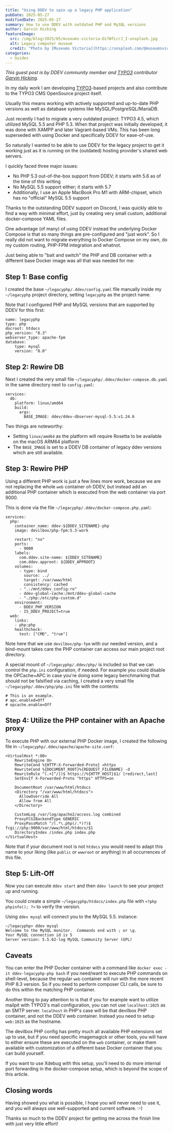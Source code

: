 ```yaml
---
title: "Using DDEV to spin up a legacy PHP application"
pubDate: 2025-05-27
modifiedDate: 2025-05-27
summary: How to use DDEV with outdated PHP and MySQL versions
author: Garvin Hicking
featureImage:
  src: /img/blog/2025/05/museums-victoria-Di7WfLcrJ_I-unsplash.jpg
  alt: Legacy computer museum
  credit: "Photo by [Museums Victoria](https://unsplash.com/@museumsvictoria?utm_content=creditCopyText&utm_medium=referral&utm_source=unsplash) on [Unsplash](https://unsplash.com/photos/gray-mechanical-machine-lot-beside-wall-Di7WfLcrJ_I?utm_content=creditCopyText&utm_medium=referral&utm_source=unsplash)"
categories:
  - Guides
---
```


_This guest post is by DDEV community member and [TYPO3](https://typo3.org) contributor [Garvin Hicking](/blog/author/garvin-hicking/)._

In my daily work I am developing [TYPO3](https://typo3.org)-based projects and also contribute to the TYPO3 CMS OpenSource project itself.

Usually this means working with actively supported and up-to-date PHP versions as well as database systems like MySQL/PostgreSQL/MariaDB.

Just recently I had to migrate a very outdated project: TYPO3 4.5, which utilized MySQL 5.5 and PHP 5.3. When that project was initially developed, it was done with XAMPP and later Vagrant-based VMs. This has been long superseded with using Docker and specifically DDEV for ease-of-use.

So naturally I wanted to be able to use DDEV for the legacy project to get it working just as it is running on the (outdated) hosting provider's shared web servers.

I quickly faced three major issues:

- No PHP 5.3 out-of-the-box support from DDEV; it starts with 5.6 as of the time of this writing
- No MySQL 5.5 support either; it starts with 5.7
- Additionally, I use an Apple MacBook Pro M1 with ARM-chipset, which has no "official" MySQL 5.5 support

Thanks to the outstanding DDEV support on Discord, I was quickly able to find a way with minimal effort, just by creating very small custom, additional docker-compose YAML files.

One advantage (of many) of using DDEV instead the underlying Docker Compose is that so many things are pre-configured and "just work". So I really did not want to migrate everything to Docker Compose on my own, do my custom routing, PHP-FPM integration and whatnot.

Just being able to "bait and switch" the PHP and DB container with a different base Docker image was all that was needed for me:

## Step 1: Base config

I created the base `~/legacyphp/.ddev/config.yaml` file manually inside my `~/legacyphp` project directory, setting `legacyphp` as the project name.

Note that I configured PHP and MySQL versions that are supported by DDEV for this first:

```
name: legacyphp
type: php
docroot: htdocs
php_version: "8.3"
webserver_type: apache-fpm
database:
    type: mysql
    version: "8.0"
```

## Step 2: Rewire DB

Next I created the very small file `~/legacyphp/.ddev/docker-compose.db.yaml` in the same directory next to `config.yaml`:

```
services:
  db:
    platform: linux/amd64
    build:
      args:
        BASE_IMAGE: ddev/ddev-dbserver-mysql-5.5:v1.24.6
```

Two things are noteworthy:

- Setting `linux/amd64` as the platform will require Rosetta to be available on the macOS ARM64 platform
- The `BASE_IMAGE` is set to a DDEV DB container of legacy ddev versions which are still available.

## Step 3: Rewire PHP

Using a different PHP work is just a few lines more work, because we are not replacing the whole `web` container oh DDEV, but instead add an additional PHP container which is executed from the web container via port 9000.

This is done via the file `~/legacyphp/.ddev/docker-compose.php.yaml`:

```
services:
  php:
    container_name: ddev-${DDEV_SITENAME}-php
    image: devilbox/php-fpm:5.3-work

    restart: "no"
    ports:
      - 9000
    labels:
      com.ddev.site-name: ${DDEV_SITENAME}
      com.ddev.approot: ${DDEV_APPROOT}
    volumes:
      - type: bind
        source: ../
        target: /var/www/html
        consistency: cached
      - ".:/mnt/ddev_config:ro"
      - ddev-global-cache:/mnt/ddev-global-cache
      - "./php:/etc/php-custom.d"
    environment:
      - DDEV_PHP_VERSION
      - IS_DDEV_PROJECT=true
  web:
    links:
    - php:php
    healthcheck:
      test: ["CMD", "true"]
```

Note here that we use `devilbox/php-fpm` with our needed version, and a bind-mount takes care the PHP container can access our main project root directory.

A special mount of `~/legacyphp/.ddev/php/` is included so that we can control the `php.ini` configuration, if needed. For example you could disable the OPCache+APC in case you're doing some legacy benchmarking that should not be falsified via caching, I created a very small file `~/legacyphp/.ddev/php/php.ini` file with the contents:

```
# This is an example.
# apc.enabled=Off
# opcache.enable=Off
```

## Step 4: Utilize the PHP container with an Apache proxy

To execute PHP with our external PHP Docker image, I created the following file in `~/legacyphp/.ddev/apache/apache-site.conf`:

```
<VirtualHost *:80>
    RewriteEngine On
    RewriteCond %{HTTP:X-Forwarded-Proto} =https
    RewriteCond %{DOCUMENT_ROOT}%{REQUEST_FILENAME} -d
    RewriteRule ^(.+[^/])$ https://%{HTTP_HOST}$1/ [redirect,last]
    SetEnvIf X-Forwarded-Proto "https" HTTPS=on

    DocumentRoot /var/www/html/htdocs
    <Directory "/var/www/html/htdocs">
      AllowOverride All
      Allow from All
    </Directory>

    CustomLog /var/log/apache2/access.log combined
    ProxyFCGIBackendType GENERIC
    ProxyPassMatch ^/(.*\.php(/.*)?)$ fcgi://php:9000/var/www/html/htdocs/$1
    DirectoryIndex /index.php index.php
</VirtualHost>
```

Note that if your document root is not `htdocs` you would need to adapt this name to your liking (like `public` or `wwwroot` or anything) in all occurrences of this file.

## Step 5: Lift-Off

Now you can execute `ddev start` and then `ddev launch` to see your project up and running.

You could create a simple `~/legacyphp/htdocs/index.php` file with `<?php phpinfo(); ?>` to verify the version.

Using `ddev mysql` will connect you to the MySQL 5.5. instance:

```
~/legacyphp> ddev mysql
Welcome to the MySQL monitor.  Commands end with ; or \g.
Your MySQL connection id is 5
Server version: 5.5.62-log MySQL Community Server (GPL)
```

## Caveats

You can enter the PHP Docker container with a command like `docker exec -it ddev-legacyphp-php bash` if you need/want to execute PHP commands on shell-level, because the regular `web` container will run with the more recent PHP 8.3 version.
So if you need to perform composer CLI calls, be sure to do this within the matching PHP container.

Another thing to pay attention to is that if you for example want to utilize mailpit with TYPO3's mail configuration, you can not use `localhost:1025` as an SMTP server. `localhost` in PHP's case will be that devilbox PHP container, and not the DDEV web container. Instead you need to setup `web:1025` as the hostname.

The devilbox PHP config has pretty much all available PHP extensions set up to use, but if you need specific imagemagick or other tools, you will have to either ensure these are executed on the `web` container, or make them available with customization of a different base Docker container that you can build yourself.

If you want to use Xdebug with this setup, you'll need to do more internal port forwarding in the docker-compose setup, which is beyond the scope of this article.

## Closing words

Having showed you what is possible, I hope you will never need to use it, and you will always use well-supported and current software. :-)

Thanks so much to the DDEV project for getting me across the finish line with just very little effort!
